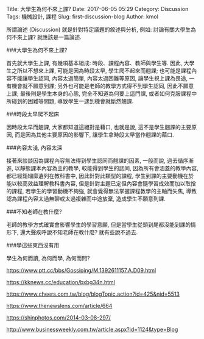 Title: 大學生為何不來上課?
Date: 2017-06-05 05:29
Category: Discussion
Tags: 機械設計, 課程
Slug: first-discussion-blog
Author: kmol

所謂論述 (Discussion) 就是針對特定議題的敘述與分析, 例如: 討論有關大學生為何不來上課? 就應該是一篇論述.

<!-- PELICAN_END_SUMMARY -->

###大學生為何不來上課?

首先就大學生上課, 有幾項基本組成: 時段、課程內容、教師與學生等. 因此, 大學生之所以不想來上課, 可能是因為時段太早, 學生爬不起來而翹課; 也可能是課程內容不能讓學生認同, 內容太過簡單, 內容太過困難等原因, 讓學生視上課為畏途, 一有機會就不願意到課; 另外也可能是老師的教學方式得不到學生認同, 因此不願意上課; 最後則是學生本身的心態, 完全不知道為何要上這門課, 或者如何克服課程中所碰到的困難等問題, 導致學生一逮到機會就斷然翹課.

###時段太早爬不起床

因時段太早而翹課, 大家都知道這絕對是藉口, 也就是說, 這不是學生翹課的主要原因, 而是因為其他主要原因的影響下, 讓學生拿時段太早當作翹課的藉口.

###內容太淺, 內容太深

接著來談談因為課程內容無法得到學生認同而翹課的因素, 一般而說, 過去循序漸進, 以靜態課本內容為主的教學, 較能得到學生的認同, 因為所有會涵蓋的教學內容, 都已經鉅細靡遺列在教科書中, 因此針對此類型的課程, 學生到課的主要動機在於能以較高效益理解教科書內容, 但是針對主題已定但內容會隨學習成效而加以取捨的課程, 若學生的學習動機不夠強, 就會覺得無法掌握課程教學的主軸而失焦, 導致認為課程內容太過無聊或太過複雜而中途放棄, 造成學生不願意到課.

###不知老師在教什麼?

老師的教學方式確實會影響學生的學習意願, 但是當學生從頭到尾都沒能到課的情形下, 還大聲疾呼說不知老師在教什麼? 就有些說不過去.

###學這些東西沒有用

學生為何而讀, 為何而學, 為何而問?

<https://www.ptt.cc/bbs/Gossiping/M.1392611157.A.D09.html>

<https://kknews.cc/education/bxbg34n.html>

<https://www.cheers.com.tw/blog/blogTopic.action?id=425&nid=5513>

<https://www.thenewslens.com/article/664>

<https://shinphotos.com/2014-03-08-297/>

<http://www.businessweekly.com.tw/article.aspx?id=1124&type=Blog>